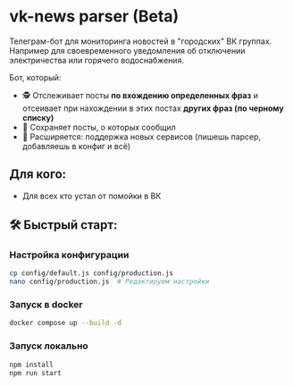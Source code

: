 # vk-news parser  (Beta)

Телеграм-бот для мониторинга новостей в "городских" ВК группах. 
Например для своевременного уведомления об отключении электричества или горячего водоснабжения.

Бот, который:  
- 🕵️ Отслеживает посты **по вхождению определенных фраз**  и отсеивает при нахождении в этих постах **других фраз (по черному списку)**
- 📌 Сохраняет посты, о которых сообщил 
- 🧩 Расширяется: поддержка новых сервисов (пишешь парсер, добавляешь в конфиг и всё)

## Для кого:
- Для всех кто устал от помойки в ВК

## 🛠 Быстрый старт:

### Настройка конфигурации

```bash
cp config/default.js config/production.js
nano config/production.js  # Редактируем настройки
```

### Запуск в docker

```bash
docker compose up --build -d
```

### Запуск локально

```bash
npm install
npm run start
```
